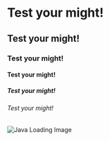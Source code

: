 # Test your might!
## Test your might!
### Test your might!
#### Test your might!
##### Test your might!
###### Test your might!
![Java Loading Image](https://i.stack.imgur.com/9szmc.jpg)
